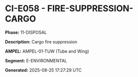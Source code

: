 # CI-E058 - FIRE-SUPPRESSION-CARGO

**Phase:** 11-DISPOSAL

**Description:** Cargo fire suppression

**AMPEL:** AMPEL-01-TUW (Tube and Wing)

**Segment:** E-ENVIRONMENTAL

**Generated:** 2025-08-25 17:27:29 UTC
